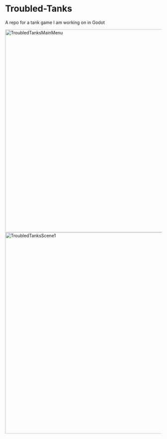 # Troubled-Tanks
A repo for a tank game I am working on in Godot

<img width="1156" height="653" alt="TroubledTanksMainMenu" src="https://github.com/user-attachments/assets/a7da35ae-da2e-4d18-a367-3c82830a815e" />
<img width="1149" height="648" alt="TroubledTanksScene1" src="https://github.com/user-attachments/assets/df733f71-340b-4842-bdbc-2a0ee730cd0d" />

